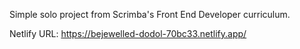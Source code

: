 Simple solo project from Scrimba's Front End Developer curriculum.


Netlify URL: https://bejewelled-dodol-70bc33.netlify.app/
